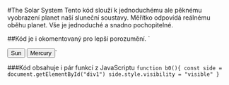 #The Solar System
Tento kód slouží k jednoduchému ale pěknému vyobrazení planet naší sluneční soustavy.
Měřítko odpovídá reálnému oběhu planet.
Vše je jednoduché a snadno pochopitelné.

##Kód je i okomentovaný pro lepší porozumění.
`<!--Tlačítka zatím pouze zobrazují planety-->
<!--Prostá tlačítka :D -->
<button class="b0" onclick="b0()" id="">Sun</button>
<button class="b1" onclick="b1()" id="">Mercury</button>`

###Kód obsahuje i pár funkcí z JavaScriptu
`function b0(){
    const side = document.getElementById("div1")
    side.style.visibility = "visible"
    }`

